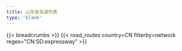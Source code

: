 ```yaml
---
title: 山东省高速列表
type: 'blank'
---
```


{{< breadcrumbs >}}
{{< road_routes country=CN filterby=network regex="CN:SD:expressway" >}}
